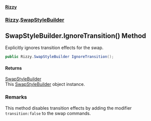 #### [Rizzy](index 'index')
### [Rizzy](Rizzy 'Rizzy').[SwapStyleBuilder](Rizzy.SwapStyleBuilder 'Rizzy.SwapStyleBuilder')

## SwapStyleBuilder.IgnoreTransition() Method

Explicitly ignores transition effects for the swap.

```csharp
public Rizzy.SwapStyleBuilder IgnoreTransition();
```

#### Returns
[SwapStyleBuilder](Rizzy.SwapStyleBuilder 'Rizzy.SwapStyleBuilder')  
This [SwapStyleBuilder](Rizzy.SwapStyleBuilder 'Rizzy.SwapStyleBuilder') object instance.

### Remarks
This method disables transition effects by adding the modifier `transition:false` to the swap commands.